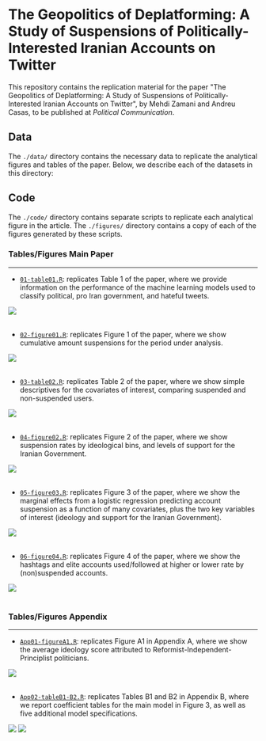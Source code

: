 # The Geopolitics of Deplatforming: A Study of Suspensions of Politically-Interested Iranian Accounts on Twitter
This repository contains the replication material for the paper "The Geopolitics of Deplatforming: A Study of Suspensions of Politically-Interested Iranian Accounts on Twitter", by Mehdi Zamani and Andreu Casas, to be published at _Political Communication_.

## Data
The `./data/` directory contains the necessary data to replicate the analytical figures and tables of the paper. Below, we describe each of the datasets in this directory:

## Code
The `./code/` directory contains separate scripts to replicate each analytical figure in the article. The `./figures/` directory contains a copy of each of the figures generated by these scripts. 

### Tables/Figures Main Paper

___

- [`01-table01.R`](https://github.com/CasAndreu/twitter-iran-moderation/blob/main/code/01-table01.R): replicates Table 1 of the paper, where we provide information on the performance of the machine learning models used to classify political, pro Iran government, and hateful tweets.

<img src = "https://github.com/CasAndreu/twitter-iran-moderation/blob/main/figures_png/table01.png">

<br>
<br>

- [`02-figure01.R`](https://github.com/CasAndreu/twitter-iran-moderation/blob/main/code/02-figure01.R): replicates Figure 1 of the paper, where we show cumulative amount suspensions for the period under analysis. 

<img src = "https://github.com/CasAndreu/twitter-iran-moderation/blob/main/figures_png/figure01.png">

<br>
<br>

- [`03-table02.R`](https://github.com/CasAndreu/twitter-iran-moderation/blob/main/code/03-table02.R): replicates Table 2 of the paper, where we show simple descriptives for the covariates of interest, comparing suspended and non-suspended users.

<img src = "https://github.com/CasAndreu/twitter-iran-moderation/blob/main/figures_png/table02.png">

<br>
<br>

- [`04-figure02.R`](https://github.com/CasAndreu/twitter-iran-moderation/blob/main/code/04-figure02.R): replicates Figure 2 of the paper, where we show suspension rates by ideological bins, and levels of support for the Iranian Government.

<img src = "https://github.com/CasAndreu/twitter-iran-moderation/blob/main/figures_png/figure02.png">

<br>
<br>

- [`05-figure03.R`](https://github.com/CasAndreu/twitter-iran-moderation/blob/main/code/05-figure03.R): replicates Figure 3 of the paper, where we show the marginal effects from a logistic regression predicting account suspension as a function of many covariates, plus the two key variables of interest (ideology and support for the Iranian Government).

<img src = "https://github.com/CasAndreu/twitter-iran-moderation/blob/main/figures_png/figure03.png">

<br>
<br>

- [`06-figure04.R`](https://github.com/CasAndreu/twitter-iran-moderation/blob/main/code/06-figure04.R): replicates Figure 4 of the paper, where we show the hashtags and elite accounts used/followed at higher or lower rate by (non)suspended accounts.

<img src = "https://github.com/CasAndreu/twitter-iran-moderation/blob/main/figures_png/figure04.png">

<br>
<br>

### Tables/Figures Appendix
___

- [`App01-figureA1.R`](https://github.com/CasAndreu/twitter-iran-moderation/blob/main/code/App01-figureA1.R): replicates Figure A1 in Appendix A, where we show the average ideology score attributed to Reformist-Independent-Principlist politicians.

<img src = "https://github.com/CasAndreu/twitter-iran-moderation/blob/main/figures_png/figureA1.png">

<br>
<br>

- [`App02-tableB1-B2.R`](https://github.com/CasAndreu/twitter-iran-moderation/blob/main/code/App02-tableB1-B2.R): replicates Tables B1 and B2 in Appendix B, where we report coefficient tables for the main model in Figure 3, as well as five additional model specifications.

<img src = "https://github.com/CasAndreu/twitter-iran-moderation/blob/main/figures_png/tableB1.png">

<img src = "https://github.com/CasAndreu/twitter-iran-moderation/blob/main/figures_png/tableB2.png">
